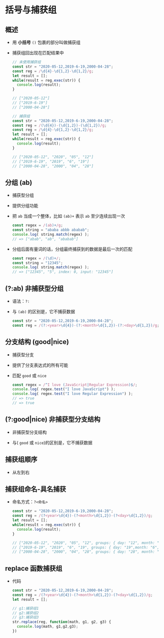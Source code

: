 # 括号与捕获组

## 概述

+ 用 **小括号** `()` 包裹的部分叫做捕获组

+ 捕获组回出现在匹配结果中

  ```js
  // 未使用捕获组
  const str = "2020-05-12,2019-6-19,2000-04-28";
  const reg = /\d{4}-\d{1,2}-\d{1,2}/g;
  let result = [];
  while(result = reg.exec(str)) {
    console.log(result);
  }

  // ["2020-05-12"]
  // ["2019-6-19"]
  // ["2000-04-28"]
  ```

  ```js
  // 捕获组
  const str = "2020-05-12,2019-6-19,2000-04-28";
  const reg = /(\d{4})-(\d{1,2})-(\d{1,2})/g;
  const reg = /\d{4}-\d{1,2}-\d{1,2}/g;
  let result = [];
  while(result = reg.exec(str)) {
    console.log(result);
  }

  // ["2020-05-12", "2020", "05", "12"]
  // ["2019-6-19", "2019", "6", "19"]
  // ["2000-04-28", "2000", "04", "28"]
  ```

## 分组 (ab)

+ 捕获型分组

+ 提供分组功能

+ 把 `ab` 当成一个整体，比如 `(ab)+` 表示 `ab` 至少连续出现一次

  ```js
  const regex = /(ab)+/g;
  const string = "ababa abbb ababab";
  console.log( string.match(regex) );
  // => ["abab", "ab", "ababab"]
  ```

+ 分组后面有量词的话，分组最终捕获到的数据是最后一次的匹配

  ```js
  const regex = /(\d)+/;
  const string = "12345";
  console.log( string.match(regex) );
  // => ["12345", "5", index: 0, input: "12345"]
  ```

## (?:ab) 非捕获型分组

+ 语法：`?:`

+ 与 `(ab)` 的区别是，它不捕获数据

  ```js
  const str = "2020-05-12,2019-6-19,2000-04-28";
  const reg = /(?:<year>\d{4})-(?:<month>\d{1,2})-(?:<day>\d{1,2})/g;
  ```

## 分支结构 (good|nice)

+ 捕获型分支

+ 提供了分支表达式的所有可能

+ 匹配 `good` 或 `nice`

  ```js
  const regex = /^I love (JavaScript|Regular Expression)$/;
  console.log( regex.test("I love JavaScript") );
  console.log( regex.test("I love Regular Expression") );
  // => true
  // => true
  ```

## (?:good|nice) 非捕获型分支结构

+ 非捕获型分支结构

+ 与( `good` 或 `nice`)的区别是，它不捕获数据

## 捕获组顺序

+ 从左到右

## 捕获组命名-具名捕获

+ 命名方式：`?<命名>`

  ```js
  const str = "2020-05-12,2019-6-19,2000-04-28";
  const reg = /(?<year>\d{4})-(?<month>\d{1,2})-(?<day>\d{1,2})/g;
  let result = [];
  while(result = reg.exec(str)) {
    console.log(result);
  }

  // ["2020-05-12", "2020", "05", "12", groups: { day: "12", month: "05", year: "2020" }]
  // ["2019-6-19", "2019", "6", "19", groups: { day: "19",month: "6", year: "2019"  }]
  // ["2000-04-28", "2000", "04", "28", groups: { day: "28", month: "04", year: "2000" }]
  ```

## replace 函数捕获组

+ 代码

  ```js
  const str = "2020-05-12,2019-6-19,2000-04-28";
  const reg = /(?<year>\d{4})-(?<month>\d{1,2})-(?<day>\d{1,2})/g;
  let result = [];

  // g1:捕获组1
  // g2:捕获组2
  // g3:捕获组3
  str.replace(reg, function(math, g1, g2, g3) {
    console.log(math, g1,g2,g3);
  })
  ```

